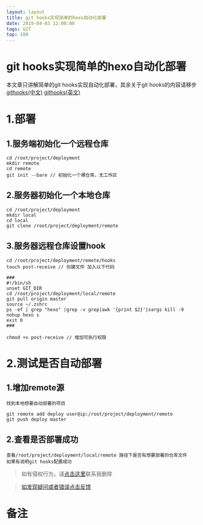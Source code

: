 ```yaml
---
layout: layout
title: git hooks实现简单的hexo自动化部署
date: 2019-04-03 12:00:00
tags: GIT
top: 100
---
```

# git hooks实现简单的hexo自动化部署
    
本文章只讲解简单的git hooks实现自动化部署，其余关于git hooks的内容请移步 [githooks(中文)](https://git-scm.com/book/zh/v2/%E8%87%AA%E5%AE%9A%E4%B9%89-Git-Git-%E9%92%A9%E5%AD%90) [githooks(英文)](https://git-scm.com/docs/githooks)

# 1.部署
    
## 1.服务端初始化一个远程仓库
    
    cd /root/project/deployment
    mkdir remote
    cd remote
    git init --bare // 初始化一个裸仓库，无工作区
    

## 2.服务器初始化一个本地仓库
    
    cd /root/project/deployment
    mkdir local
    cd local
    git clone /root/project/deployment/remote
    
## 3.服务器远程仓库设置hook

    cd /root/project/deployment/remote/hooks
    touch post-receive // 创建文件 加入以下代码
    
    ### 
    #!/bin/sh
    unset GIT_DIR
    cd /root/project/deployment/local/remote
    git pull origin master
    source ~/.zshrc
    ps -ef | grep "hexo" |grep -v grep|awk '{print $2}'|xargs kill -9
    nohup hexo s
    exit 0
    ###
    
    chmod +x post-receive // 增加可执行权限

# 2.测试是否自动部署
## 1.增加remote源
        
    
    找到本地想要自动部署的项目
    
    git remote add deploy user@ip:/root/project/deployment/remote    
    git push deploy master

## 2.查看是否部署成功
    
    查看/root/project/deployment/local/remote 路径下是否有想要部署的仓库文件
    如果有说明git hooks配置成功

>如有侵权行为，请[点击这里](https://github.com/mattmengCooper/MattMeng_hexo/issues)联系我删除

>[如发现疑问或者错误点击反馈](https://github.com/mattmengCooper/MattMeng_hexo/issues)

# 备注

